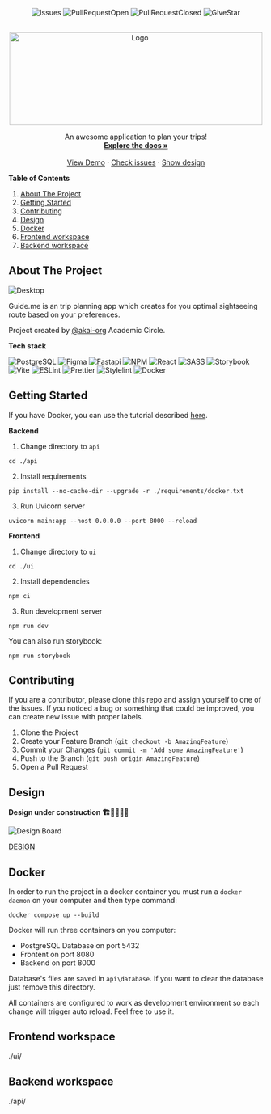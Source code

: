 <div align="center">
  
  ![Issues](https://img.shields.io/github/issues/akai-org/planer-podrozy.svg)
  ![PullRequestOpen](https://img.shields.io/github/issues-pr/akai-org/planer-podrozy.svg)
  ![PullRequestClosed](https://img.shields.io/github/issues-pr-closed/akai-org/planer-podrozy.svg)
  ![GiveStar](https://img.shields.io/github/followers/{username}.svg?style=social&label=Follow&maxAge=2592000)
  
</div>

<br />
<div align="center">
  <a href="https://github.com/akai-org/planer-podrozy">
    <img src="https://user-images.githubusercontent.com/56632321/227787859-864fa1b5-eb38-4348-9e6f-eb682c5243aa.png" alt="Logo" width="500" height="184">
  </a>

  <p align="center">
    An awesome application to plan your trips!
    <br />
    <a href="https://docs.google.com/document/d/1OZK2_Va4tqEQyFQUZcCKBQbyYeoB7c0E7ROaiTdVQ9o/edit#"><strong>Explore the docs »</strong></a>
    <br />
    <br />
    <a href="https://akai-guide-me.netlify.app/">View Demo</a>
    ·
    <a href="https://github.com/akai-org/planer-podrozy/issues">Check issues</a>
    ·
    <a href="https://www.figma.com/file/g2tzSA8pQQ8Dv3tE41zlN4/GuideMe?node-id=0-1">Show design</a>
  </p>
</div>

  **Table of Contents**
  <ol>
    <li>
      <a href="#about-the-project">About The Project</a>
    </li>
    <li>
      <a href="#getting-started">Getting Started</a>
    </li>
    <li><a href="#contributing">Contributing</a></li>
    <li><a href="#design">Design</a></li>
    <li><a href="#docker">Docker</a></li>
    <li><a href="#frontend-workspace">Frontend workspace</a></li>
    <li><a href="#backend-workspace">Backend workspace</a></li>
  </ol>
 

## About The Project

![Desktop](https://user-images.githubusercontent.com/56632321/227787757-6dadad9d-566f-4881-87cc-2ccf5b70c2c6.png)

Guide.me is an trip planning app which creates for you optimal sightseeing route based on your preferences. 

Project created by [@akai-org](https://github.com/akai-org) Academic Circle. 

**Tech stack**

![PostgreSQL](https://img.shields.io/badge/PostgreSQL-316192?style=for-the-badge&logo=postgresql&logoColor=white)
![Figma](https://img.shields.io/badge/Figma-F24E1E?style=for-the-badge&logo=figma&logoColor=white)
![Fastapi](https://img.shields.io/badge/fastapi-109989?style=for-the-badge&logo=FASTAPI&logoColor=white)
![NPM](https://img.shields.io/badge/npm-CB3837?style=for-the-badge&logo=npm&logoColor=white)
![React](https://img.shields.io/badge/React-20232A?style=for-the-badge&logo=react&logoColor=61DAFB)
![SASS](https://img.shields.io/badge/Sass-CC6699?style=for-the-badge&logo=sass&logoColor=white)
![Storybook](https://img.shields.io/badge/storybook-FF4785?style=for-the-badge&logo=storybook&logoColor=white)
![Vite](https://img.shields.io/badge/Vite-B73BFE?style=for-the-badge&logo=vite&logoColor=FFD62E)
![ESLint](https://img.shields.io/badge/eslint-3A33D1?style=for-the-badge&logo=eslint&logoColor=white)
![Prettier](https://img.shields.io/badge/prettier-1A2C34?style=for-the-badge&logo=prettier&logoColor=F7BA3E)
![Stylelint](https://img.shields.io/badge/stylelint-000?style=for-the-badge&logo=stylelint&logoColor=white)
![Docker](https://img.shields.io/badge/Docker-2CA5E0?style=for-the-badge&logo=docker&logoColor=white)

## Getting Started

If you have Docker, you can use the tutorial described <a href="#docker">here</a>. 

**Backend**

1. Change directory to `api`
```
cd ./api
```

2. Install requirements
```
pip install --no-cache-dir --upgrade -r ./requirements/docker.txt
```

3. Run Uvicorn server
```
uvicorn main:app --host 0.0.0.0 --port 8000 --reload
```

**Frontend**
1. Change directory to `ui`
```
cd ./ui
```

2. Install dependencies
```
npm ci
```

3. Run development server
```
npm run dev
```

You can also run storybook:
```
npm run storybook
```

## Contributing

If you are a contributor, please clone this repo and assign yourself to one of the issues. If you noticed a bug or something that could be improved, you can create new issue with proper labels.

1. Clone the Project
2. Create your Feature Branch (`git checkout -b AmazingFeature`)
3. Commit your Changes (`git commit -m 'Add some AmazingFeature'`)
4. Push to the Branch (`git push origin AmazingFeature`)
5. Open a Pull Request

## Design

**Design under construction 🏗👷‍♀️👷‍♂️**

![Design Board](https://user-images.githubusercontent.com/56632321/227791400-7bc02427-9c94-4016-8175-3fe831ad1b17.png)

[DESIGN](https://www.figma.com/file/g2tzSA8pQQ8Dv3tE41zlN4/GuideMe?node-id=1-2&t=TcZBYhFraQOztbG5-0)

## Docker

In order to run the project in a docker container you must run a `docker daemon` on your computer and then type command:

```
docker compose up --build
```

Docker will run three containers on you computer:
- PostgreSQL Database on port 5432
- Frontent on port 8080
- Backend on port 8000

Database's files are saved in `api\database`. If you want to clear the database just remove this directory.

All containers are configured to work as development environment so each change will trigger auto reload. Feel free to use it.

## Frontend workspace

./ui/

## Backend workspace

./api/
